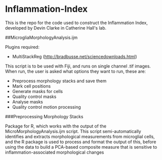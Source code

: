 # Inflammation-Index
This is the repo for the code used to construct the Inflammation Index, developed by Devin Clarke in Catherine Hall's lab.

##MicrogliaMorphologyAnalysis.ijm

Plugins required:
- MultiStackReg (http://bradbusse.net/sciencedownloads.html)

This script is to be used with Fiji, and runs on single channel .tif images. When run, the user is asked what options they want to run, these are:
- Preprocess morphology stacks and save them
- Mark cell positions
- Generate masks for cells
- Quality control masks
- Analyse masks
- Quality control motion processing

###Preprocessing Morphology Stacks

Package for R, which works with the output of the MicroMorphologyAnalysis.ijm script. This script semi-automatically identifies and extracts morphological measurements from microglial cells, and the R package is used to process and format the output of this, before using the data to build a PCA-based composite measure that is sensitive to inflammation-associated morphological changes
